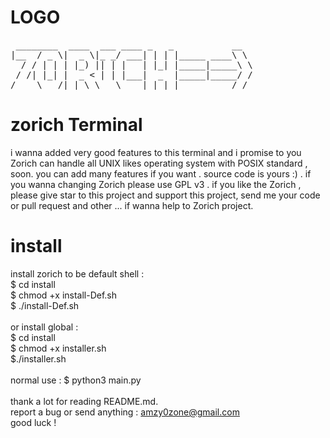 # LOGO
<pre>
 ________  ____  ___ ____ _   _           __
|__  / _ \|  _ \|_ _/ ___| | | |_____ ____\ \
  / / | | | |_) || | |   | |_| |_____|_____\ \
 / /| |_| |  _ < | | |___|  _  |_____|_____/ /
/____\___/|_| \_\___\____|_| |_|          /_/
</pre>

# zorich Terminal

i wanna added very good features to this terminal and i promise to you  Zorich
can handle all UNIX likes operating system with POSIX standard  , soon.
you can add many features if you want . source code is yours :) .
if you wanna changing  Zorich please use GPL v3 .
if you like the  Zorich , please give   star to this project and support this project,
send me your code  or  pull request and other ...
if wanna help to Zorich project.

# install


install zorich to be default shell :
<br>
$ cd install
<br>
$ chmod +x install-Def.sh
<br>
$ ./install-Def.sh
<br>
<br>
or install global :
<br>
$ cd install
<br>
$ chmod +x installer.sh
<br>
$./installer.sh
<br>
<br>
normal use  :
$ python3  main.py
<br>
<br>
thank a lot for reading README.md.
<br>
report a bug or send anything : amzy0zone@gmail.com
<br>
good luck !
